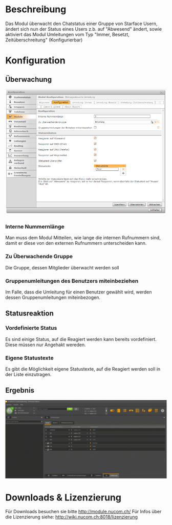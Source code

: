 <!-- TITLE: Statusgesteuerte Umleitung -->
# Beschreibung
Das Modul überwacht den Chatstatus einer Gruppe von Starface Usern, ändert sich nun der Status eines Users z.b. auf "Abwesend" ändert, sowie aktiviert das Modul Umleitungen vom Typ "Immer, Besetzt, Zeitüberschreitung" (Konfigurierbar) 
# Konfiguration
## Überwachung
![stateredirect](/uploads/stateredirect/stateredirect-1.png "stateredirect-1")
### Interne Nummernlänge
Man muss dem Modul Mitteilen, wie lange die internen Rufnummern sind, damit er diese von den externen Rufnummern unterscheiden kann.

### Zu Überwachende Gruppe
Die Gruppe, dessen Mitglieder überwacht werden soll

### Gruppenumleitungen des Benutzers miteinbeziehen 	
Im Falle, dass die Umleitung für einen Benutzer gewählt wird, werden dessen Gruppenumleitungen miteinbezogen.

## Statusreaktion
### Vordefinierte Status
Es sind einige Status, auf die Reagiert werden kann bereits vordefiniert. Diese müssen nur Angehakt wereden.

### Eigene Statustexte
Es gibt die Möglichkeit eigene Statustexte, auf die Reagiert werden soll in der Liste einzutragen.

## Ergebnis
![stateredirect2](/uploads/stateredirect/stateredirect-2.gif "stateredirect-2")
# Downloads & Lizenzierung
Für Downloads besuchen sie bitte http://module.nucom.ch/
Für Infos über die Lizenzierung siehe: http://wiki.nucom.ch:8018/lizenzierung